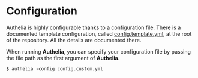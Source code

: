# Configuration

Authelia is highly configurable thanks to a configuration file. 
There is a documented template configuration, called
[config.template.yml](./config.template.yml), at the root of the
repository. All the details are documented there.

When running **Authelia**, you can specify your configuration file by passing
the file path as the first argument of **Authelia**.

    $ authelia -config config.custom.yml

